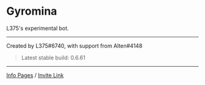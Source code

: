 # Gyromina

L375's experimental bot.

***

Created by L375#6740, with support from Alten#4148

> Latest stable build: 0.6.61

***

[Info Pages](https://lx375.weebly.com/Gyromina) / [Invite Link](https://discordapp.com/oauth2/authorize?client_id=490590334758420481&permissions=1141234752&scope=bot)

